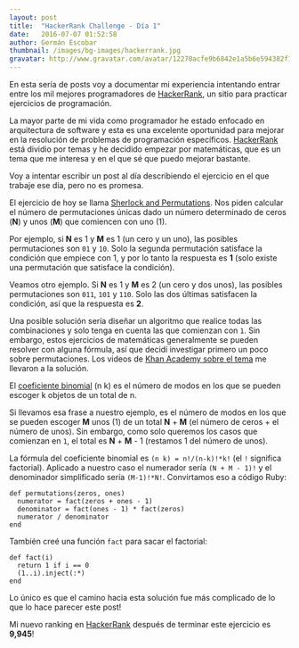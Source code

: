 ```yaml
---
layout: post
title:  "HackerRank Challenge - Día 1"
date:   2016-07-07 01:52:58
author: Germán Escobar
thumbnail: /images/bg-images/hackerrank.jpg
gravatar: http://www.gravatar.com/avatar/12270acfe9b6842e1a5b6e594382f149.jpg?s=80
---
```


En esta sería de posts voy a documentar mi experiencia intentando entrar entre los mil mejores programadores de <a href="https://www.hackerrank.com" target="_blank">HackerRank</a>, un sitio para practicar ejercicios de programación.

La mayor parte de mi vida como programador he estado enfocado en arquitectura de software y esta es una excelente oportunidad para mejorar en la resolución de problemas de programación específicos. <a href="https://www.hackerrank.com" target="_blank">HackerRank</a> está dividio por temas y he decidido empezar por matemáticas, que es un tema que me interesa y en el que sé que puedo mejorar bastante.

Voy a intentar escribir un post al día describiendo el ejercicio en el que trabaje ese día, pero no es promesa.

El ejercicio de hoy se llama <a href="https://www.hackerrank.com/challenges/sherlock-and-permutations" target="_blank">Sherlock and Permutations</a>. Nos piden calcular el número de permutaciones únicas dado un número determinado de ceros (**N**) y unos (**M**) que comiencen con uno (1).

Por ejemplo, si **N** es 1 y **M** es 1 (un cero y un uno), las posibles permutaciones son `01` y `10`. Solo la segunda permutación satisface la condición que empiece con 1, y por lo tanto la respuesta es **1** (solo existe una permutación que satisface la condición).

Veamos otro ejemplo. Si **N** es 1 y **M** es 2 (un cero y dos unos), las posibles permutaciones son `011`, `101` y `110`. Solo las dos últimas satisfacen la condición, así que la respuesta es **2**.

Una posible solución sería diseñar un algoritmo que realice todas las combinaciones y solo tenga en cuenta las que comienzan con `1`. Sin embargo, estos ejercicios de matemáticas generalmente se pueden resolver con alguna fórmula, así que decidí investigar primero un poco sobre permutaciones. Los videos de <a href="https://www.khanacademy.org/math/precalculus/prob-comb/prob-combinatorics-precalc/v/probability-using-combinations" target="_blank">Khan Academy sobre el tema</a> me llevaron a la solución.

El <a href="https://es.wikipedia.org/wiki/Coeficiente_binomial" target="_blank">coeficiente binomial</a> (n k) es el número de modos en los que se pueden escoger k objetos de un total de n.

Si llevamos esa frase a nuestro ejemplo, es el número de modos en los que se pueden escoger **M** unos (1) de un total **N** + **M** (el número de ceros + el número de unos). Sin embargo, como solo queremos los casos que comienzan en `1`, el total es **N** + **M** - 1 (restamos 1 del número de unos).

La fórmula del coeficiente binomial es `(n k) = n!/(n-k)!*k!` (el `!` significa factorial). Aplicado a nuestro caso el numerador sería `(N + M - 1)!` y el denominador simplificado sería `(M-1)!*N!`. Convirtamos eso a código Ruby:

<pre><code class="overflow ruby">def permutations(zeros, ones)
  numerator = fact(zeros + ones - 1)
  denominator = fact(ones - 1) * fact(zeros)
  numerator / denominator
end</code></pre>

También creé una función `fact` para sacar el factorial:

<pre><code class="overflow ruby">def fact(i)
  return 1 if i == 0
  (1..i).inject(:*)
end</code></pre>

Lo único es que el camino hacia esta solución fue más complicado de lo que lo hace parecer este post!

Mi nuevo ranking en <a href="https://www.hackerrank.com" target="_blank">HackerRank</a> después de terminar este ejercicio es **9,945**!
